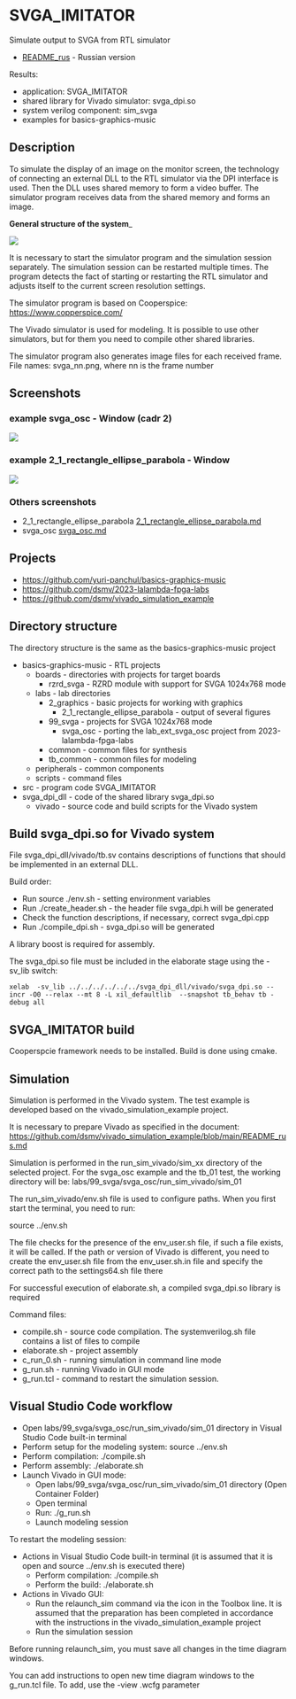 # SVGA_IMITATOR

Simulate output to SVGA from RTL simulator

* [README_rus](./README_rus.md) - Russian version

Results:
* application: SVGA_IMITATOR
* shared library for Vivado simulator: svga_dpi.so
* system verilog component: sim_svga
* examples for basics-graphics-music 

## Description

To simulate the display of an image on the monitor screen, the technology of connecting an external DLL to the RTL simulator via the DPI interface is used. Then the DLL uses shared memory to form a video buffer. The simulator program receives data from the shared memory and forms an image.

__General structure of the system___

![](./doc/svga_imitator_top.png)

It is necessary to start the simulator program and the simulation session separately. The simulation session can be restarted multiple times.
The program detects the fact of starting or restarting the RTL simulator and adjusts itself to the current screen resolution settings.

The simulator program is based on Cooperspice:  https://www.copperspice.com/

The Vivado simulator is used for modeling. It is possible to use other simulators, but for them you need to compile other shared libraries.

The simulator program also generates image files for each received frame. File names: svga_nn.png, where nn is the frame number

## Screenshots

### example svga_osc - Window (cadr 2)

![](./doc/svga_osc/example_ocs_window.png)


### example 2_1_rectangle_ellipse_parabola - Window 

![](./doc/2_1_rectangle_ellipse_parabola/window.png)


### Others screenshots

* 2_1_rectangle_ellipse_parabola [2_1_rectangle_ellipse_parabola.md](./doc/2_1_rectangle_ellipse_parabola.md)
* svga_osc [svga_osc.md](./doc/svga_osc.md)


## Projects

* https://github.com/yuri-panchul/basics-graphics-music
* https://github.com/dsmv/2023-lalambda-fpga-labs
* https://github.com/dsmv/vivado_simulation_example

## Directory structure

The directory structure is the same as the basics-graphics-music project
* basics-graphics-music - RTL projects
    * boards - directories with projects for target boards
        * rzrd_svga - RZRD module with support for SVGA 1024x768 mode
    * labs - lab directories
        * 2_graphics - basic projects for working with graphics
            * 2_1_rectangle_ellipse_parabola - output of several figures
        * 99_svga - projects for SVGA 1024x768 mode
            * svga_osc - porting the lab_ext_svga_osc project from 2023-lalambda-fpga-labs
        * common - common files for synthesis
        * tb_common - common files for modeling
    * peripherals - common components
    * scripts - command files
* src - program code SVGA_IMITATOR
* svga_dpi_dll - code of the shared library svga_dpi.so
    * vivado - source code and build scripts for the Vivado system


## Build svga_dpi.so for Vivado system

File svga_dpi_dll/vivado/tb.sv contains descriptions of functions that should be implemented in an external DLL.

Build order:

* Run source ./env.sh - setting environment variables
* Run ./create_header.sh - the header file svga_dpi.h will be generated
* Check the function descriptions, if necessary, correct svga_dpi.cpp
* Run ./compile_dpi.sh - svga_dpi.so will be generated

A library boost is required for assembly.

The svga_dpi.so file must be included in the elaborate stage using the -sv_lib switch:

    xelab  -sv_lib ../../../../../../svga_dpi_dll/vivado/svga_dpi.so --incr -O0 --relax --mt 8 -L xil_defaultlib  --snapshot tb_behav tb -debug all     

## SVGA_IMITATOR build

Cooperspcie framework needs to be installed. Build is done using cmake.

## Simulation

Simulation is performed in the Vivado system. The test example is developed based on the vivado_simulation_example project.

It is necessary to prepare Vivado as specified in the document: https://github.com/dsmv/vivado_simulation_example/blob/main/README_rus.md

Simulation is performed in the run_sim_vivado/sim_xx directory of the selected project. For the svga_osc example and the tb_01 test, the working directory will be: labs/99_svga/svga_osc/run_sim_vivado/sim_01

The run_sim_vivado/env.sh file is used to configure paths. When you first start the terminal, you need to run:

source ../env.sh

The file checks for the presence of the env_user.sh file, if such a file exists, it will be called. If the path or version of Vivado is different, you need to create the env_user.sh file from the env_user.sh.in file and specify the correct path to the settings64.sh file there

For successful execution of elaborate.sh, a compiled svga_dpi.so library is required

Command files:

* compile.sh - source code compilation. The systemverilog.sh file contains a list of files to compile
* elaborate.sh - project assembly
* c_run_0.sh - running simulation in command line mode
* g_run.sh - running Vivado in GUI mode
* g_run.tcl - command to restart the simulation session.

## Visual Studio Code workflow

* Open labs/99_svga/svga_osc/run_sim_vivado/sim_01 directory in Visual Studio Code built-in terminal
* Perform setup for the modeling system: source ../env.sh
* Perform compilation: ./compile.sh
* Perform assembly: ./elaborate.sh
* Launch Vivado in GUI mode:
    * Open labs/99_svga/svga_osc/run_sim_vivado/sim_01 directory (Open Container Folder)
    * Open terminal
    * Run: ./g_run.sh
    * Launch modeling session 

To restart the modeling session:
* Actions in Visual Studio Code built-in terminal (it is assumed that it is open and source ../env.sh is executed there)
    * Perform compilation: ./compile.sh
    * Perform the build: ./elaborate.sh
* Actions in Vivado GUI:
    * Run the relaunch_sim command via the icon in the Toolbox line. It is assumed that the preparation has been completed in accordance with the instructions in the vivado_simulation_example project
    * Run the simulation session 

Before running relaunch_sim, you must save all changes in the time diagram windows.

You can add instructions to open new time diagram windows to the g_run.tcl file. To add, use the -view <name>.wcfg parameter
